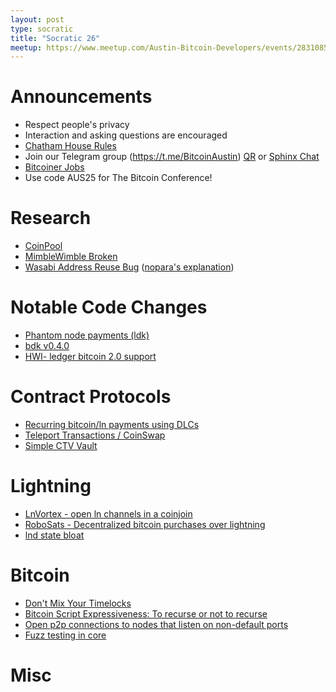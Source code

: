 ```yaml
---
layout: post
type: socratic
title: "Socratic 26"
meetup: https://www.meetup.com/Austin-Bitcoin-Developers/events/283108532/
---
```


# Announcements

- Respect people's privacy
- Interaction and asking questions are encouraged
- [Chatham House Rules](https://www.chathamhouse.org/about-us/chatham-house-rule)
- Join our Telegram group (https://t.me/BitcoinAustin) [QR](../assets/imgs/telegram-group.svg) or [Sphinx Chat](https://tribes.sphinx.chat/t/austintexasbitcoiners)
- [Bitcoiner Jobs](https://bitcoinerjobs.co/)
- Use code AUS25 for The Bitcoin Conference!

# Research

- [CoinPool](https://lists.linuxfoundation.org/pipermail/bitcoin-dev/2022-February/019968.html?s=09)
- [MimbleWimble Broken](https://arxiv.org/abs/2112.13009)
- [Wasabi Address Reuse Bug](https://twitter.com/benthecarman/status/1497270907290763270) ([nopara's explanation](https://www.reddit.com/r/CryptoCurrency/comments/syw2bs/wasabi_wallets_coinjoin_feature_has_been_cracked/hyhts39/))

# Notable Code Changes
- [Phantom node payments (ldk)](https://github.com/lightningdevkit/rust-lightning/pull/1199)
- [bdk v0.4.0](https://github.com/bitcoindevkit/bdk-cli/releases/tag/v0.4.0)
- [HWI- ledger bitcoin 2.0 support](https://github.com/bitcoin-core/HWI/pull/550)

# Contract Protocols
- [Recurring bitcoin/ln payments using DLCs](https://lists.linuxfoundation.org/pipermail/bitcoin-dev/2022-March/020035.html)
- [Teleport Transactions / CoinSwap](https://github.com/bitcoin-teleport/teleport-transactions/)
- [Simple CTV Vault](https://github.com/jamesob/simple-ctv-vault)


# Lightning
- [LnVortex - open ln channels in a coinjoin](https://github.com/benthecarman/ln-vortex)
- [RoboSats - Decentralized bitcoin purchases over lightning](https://github.com/Reckless-Satoshi/robosats)  
- [lnd state bloat](https://mobile.twitter.com/roasbeef/status/1498065396993200130)


# Bitcoin
- [Don't Mix Your Timelocks](https://medium.com/blockstream/dont-mix-your-timelocks-d9939b665094)
- [Bitcoin Script Expressiveness: To recurse or not to recurse](https://bitcoinops.org/en/newsletters/2022/03/09/)
- [Open p2p connections to nodes that listen on non-default ports](https://bitcoincore.reviews/23542)
- [Fuzz testing in core](https://twitter.com/MarcoFalke/status/1497215035617202176)

# Misc

